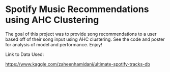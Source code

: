 # Spotify Music Recommendations using AHC Clustering

The goal of this project was to provide song recommendations to a user based off of their song input using AHC clustering. See the code and poster for analysis of model and performance. Enjoy! 

Link to Data Used: 

https://www.kaggle.com/zaheenhamidani/ultimate-spotify-tracks-db

